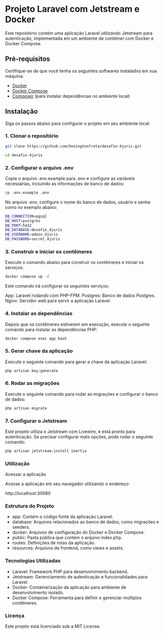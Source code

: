 # Projeto Laravel com Jetstream e Docker

Este repositório contém uma aplicação Laravel utilizando Jetstream para autenticação, implementada em um ambiente de contêiner com Docker e Docker Compose.

## Pré-requisitos

Certifique-se de que você tenha os seguintes softwares instalados em sua máquina:

- [Docker](https://www.docker.com/get-started)
- [Docker Compose](https://docs.docker.com/compose/install/)
- [Composer](https://getcomposer.org/download/) (para instalar dependências no ambiente local)

## Instalação

Siga os passos abaixo para configurar o projeto em seu ambiente local:

### 1. Clonar o repositório

```bash
git clone https://github.com/heningtonfrota/desafio-4juris.git
```

```bash
cd desafio-4juris
```

### 2. Configurar o arquivo .env
Copie o arquivo .env.example para .env e configure as variáveis necessárias, incluindo as informações de banco de dados:

```bash
cp .env.example .env
```

No arquivo .env, configure o nome do banco de dados, usuário e senha como no exemplo abaixo:

```bash
DB_CONNECTION=pgsql
DB_HOST=postgres
DB_PORT=5432
DB_DATABASE=desafio_4juris
DB_USERNAME=admin_4juris
DB_PASSWORD=secret_4juris
```

### 3. Construir e iniciar os contêineres

Execute o comando abaixo para construir os contêineres e iniciar os serviços:

```bash
docker compose up -d
```
Este comando irá configurar os seguintes serviços:

App: Laravel rodando com PHP-FPM.
Postgres: Banco de dados Postgres.
Nginx: Servidor web para servir a aplicação Laravel.

### 4. Instalar as dependências

Depois que os contêineres estiverem em execução, execute o seguinte comando para instalar as dependências PHP:

```bash
docker compose exec app bash
```

### 5. Gerar chave da aplicação

Execute o seguinte comando para gerar a chave da aplicação Laravel:

```bash
php artisan key:generate
```
### 6. Rodar as migrações

Execute o seguinte comando para rodar as migrações e configurar o banco de dados:

```bash
php artisan migrate
```

### 7. Configurar o Jetstream
Este projeto utiliza o Jetstream com Livewire, e está pronto para autenticação. Se precisar configurar mais opções, pode rodar o seguinte comando:

```bash
php artisan jetstream:install inertia
```
### Utilização

Acessar a aplicação

Acesse a aplicação em seu navegador utilizando o endereço:

http://localhost:30080

### Estrutura do Projeto

- app: Contém o código fonte da aplicação Laravel.
- database: Arquivos relacionados ao banco de dados, como migrações e seeders.
- docker: Arquivos de configuração do Docker e Docker Compose.
- public: Pasta pública que contém o arquivo index.php.
- routes: Definições de rotas da aplicação.
- resources: Arquivos de frontend, como views e assets.

### Tecnologias Utilizadas

- Laravel: Framework PHP para desenvolvimento backend.
- Jetstream: Gerenciamento de autenticação e funcionalidades para Laravel.
- Docker: Containerização da aplicação para ambiente de desenvolvimento isolado.
- Docker Compose: Ferramenta para definir e gerenciar múltiplos contêineres.

### Licença

Este projeto está licenciado sob a MIT License.
